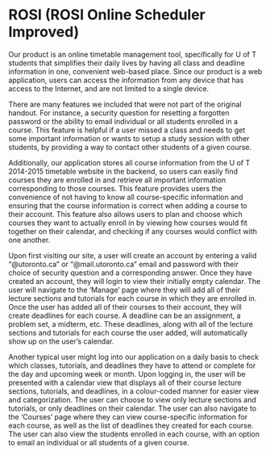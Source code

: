 # ROSI (ROSI Online Scheduler Improved)

Our product is an online timetable management tool, specifically for U of T students that simplifies their daily lives by having all class and deadline information in one, convenient web-based place. Since our product is a web application, users can access the information from any device that has access to the Internet, and are not limited to a single device. 

There are many features we included that were not part of the original handout. For instance, a security question for resetting a forgotten password or the ability to email individual or all students enrolled in a course. This feature is helpful if a user missed a class and needs to get some important information or wants to setup a study session with other students, by providing a way to contact other students of a given course.  

Additionally, our application stores all course information from the U of T 2014-2015 timetable website in the backend, so users can easily find courses they are enrolled in and retrieve all important information corresponding to those courses. This feature provides users the convenience of not having to know all course-specific information and ensuring that the course information is correct when adding a course to their account. This feature also allows users to plan and choose which courses they want to actually enroll in by viewing how courses would fit together on their calendar, and checking if any courses would conflict with one another. 

Upon first visiting our site, a user will create an account by entering a valid “@utoronto.ca” or “@mail.utoronto.ca” email and password with their choice of security question and a corresponding answer. Once they have created an account, they will login to view their initially empty calendar. The user will navigate to the ‘Manage’ page where they will add all of their lecture sections and tutorials for each course in which they are enrolled in. Once the user has added all of their courses to their account, they will create deadlines for each course. A deadline can be an assignment, a problem set, a midterm, etc. These deadlines, along with all of the lecture sections and tutorials for each course the user added, will automatically show up on the user’s calendar. 

Another typical user might log into our application on a daily basis to check which classes, tutorials, and deadlines they have to attend or complete for the day and upcoming week or month. Upon logging in, the user will be presented with a calendar view that displays all of their course lecture sections, tutorials, and deadlines, in a colour-coded manner for easier view and categorization. The user can choose to view only lecture sections and tutorials, or only deadlines on their calendar. The user can also navigate to the ‘Courses’ page where they can view course-specific information for each course, as well as the list of deadlines they created for each course. The user can also view the students enrolled in each course, with an option to email an individual or all students of a given course. 


